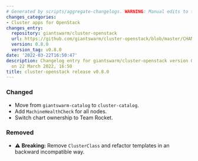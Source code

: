 ```yaml
---
# Generated by scripts/aggregate-changelogs. WARNING: Manual edits to this files will be overwritten.
changes_categories:
- Cluster apps for OpenStack
changes_entry:
  repository: giantswarm/cluster-openstack
  url: https://github.com/giantswarm/cluster-openstack/blob/master/CHANGELOG.md#080---2022-03-22
  version: 0.8.0
  version_tag: v0.8.0
date: '2022-03-22T16:50:47'
description: Changelog entry for giantswarm/cluster-openstack version 0.8.0, published
  on 22 March 2022, 16:50
title: cluster-openstack release v0.8.0
---
```


### Changed
- Move from `giantswarm-catalog` to `cluster-catalog`.
- Add `MachineHealthCheck` for all nodes.
- Switch chart ownership to Team Rocket.
### Removed
- ⚠️ **Breaking:** Remove `ClusterClass` and refactor templates in an backward incompatible way.
